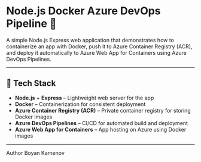 # Node.js Docker Azure DevOps Pipeline 🚀

A simple Node.js Express web application that demonstrates how to containerize an app with Docker, push it to Azure Container Registry (ACR), and deploy it automatically to Azure Web App for Containers using Azure DevOps Pipelines.

---

## 🔧 Tech Stack

- **Node.js** + **Express** – Lightweight web server for the app
- **Docker** – Containerization for consistent deployment
- **Azure Container Registry (ACR)** – Private container registry for storing Docker images
- **Azure DevOps Pipelines** – CI/CD for automated build and deployment
- **Azure Web App for Containers** – App hosting on Azure using Docker images

----
Author
Boyan Kamenov
